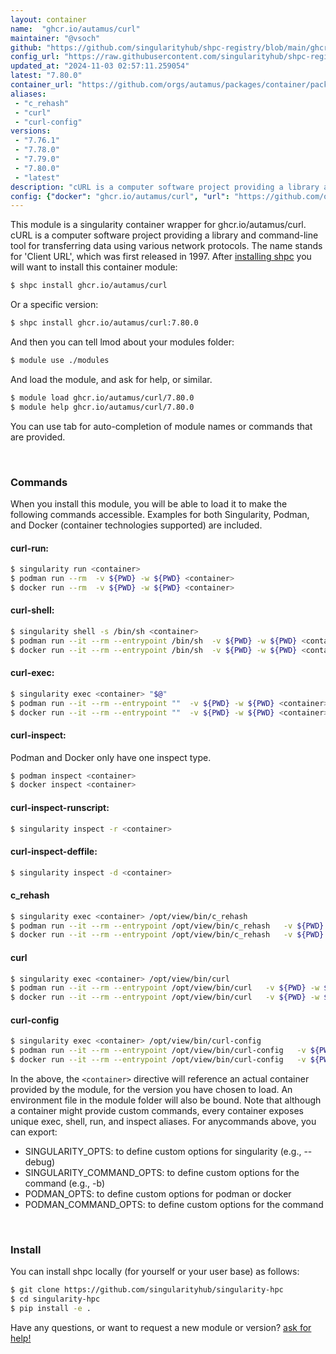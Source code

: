 ```yaml
---
layout: container
name:  "ghcr.io/autamus/curl"
maintainer: "@vsoch"
github: "https://github.com/singularityhub/shpc-registry/blob/main/ghcr.io/autamus/curl/container.yaml"
config_url: "https://raw.githubusercontent.com/singularityhub/shpc-registry/main/ghcr.io/autamus/curl/container.yaml"
updated_at: "2024-11-03 02:57:11.259054"
latest: "7.80.0"
container_url: "https://github.com/orgs/autamus/packages/container/package/curl"
aliases:
 - "c_rehash"
 - "curl"
 - "curl-config"
versions:
 - "7.76.1"
 - "7.78.0"
 - "7.79.0"
 - "7.80.0"
 - "latest"
description: "cURL is a computer software project providing a library and command-line tool for transferring data using various network protocols. The name stands for 'Client URL', which was first released in 1997."
config: {"docker": "ghcr.io/autamus/curl", "url": "https://github.com/orgs/autamus/packages/container/package/curl", "maintainer": "@vsoch", "description": "cURL is a computer software project providing a library and command-line tool for transferring data using various network protocols. The name stands for 'Client URL', which was first released in 1997.", "latest": {"7.80.0": "sha256:f23de2a51ddb4bdafcd39bcf902653bb54f5abbcf48571742907ed21036b8505"}, "tags": {"7.76.1": "sha256:997cf56439b4bfbc9d529b94b001bfc8d3e3ea8f74dbb6d18eff2dd6eb556109", "7.78.0": "sha256:20092460f849e09ff29c7227a682ef7edb8d23812532c0b2ff3ded099bd17e57", "7.79.0": "sha256:b69c6d7302e4753be9a8cb533ac3efc724d45a16139196744311d24f233cd100", "7.80.0": "sha256:f23de2a51ddb4bdafcd39bcf902653bb54f5abbcf48571742907ed21036b8505", "latest": "sha256:f23de2a51ddb4bdafcd39bcf902653bb54f5abbcf48571742907ed21036b8505"}, "aliases": {"c_rehash": "/opt/view/bin/c_rehash", "curl": "/opt/view/bin/curl", "curl-config": "/opt/view/bin/curl-config"}}
---
```


This module is a singularity container wrapper for ghcr.io/autamus/curl.
cURL is a computer software project providing a library and command-line tool for transferring data using various network protocols. The name stands for 'Client URL', which was first released in 1997.
After [installing shpc](#install) you will want to install this container module:


```bash
$ shpc install ghcr.io/autamus/curl
```

Or a specific version:

```bash
$ shpc install ghcr.io/autamus/curl:7.80.0
```

And then you can tell lmod about your modules folder:

```bash
$ module use ./modules
```

And load the module, and ask for help, or similar.

```bash
$ module load ghcr.io/autamus/curl/7.80.0
$ module help ghcr.io/autamus/curl/7.80.0
```

You can use tab for auto-completion of module names or commands that are provided.

<br>

### Commands

When you install this module, you will be able to load it to make the following commands accessible.
Examples for both Singularity, Podman, and Docker (container technologies supported) are included.

#### curl-run:

```bash
$ singularity run <container>
$ podman run --rm  -v ${PWD} -w ${PWD} <container>
$ docker run --rm  -v ${PWD} -w ${PWD} <container>
```

#### curl-shell:

```bash
$ singularity shell -s /bin/sh <container>
$ podman run --it --rm --entrypoint /bin/sh  -v ${PWD} -w ${PWD} <container>
$ docker run --it --rm --entrypoint /bin/sh  -v ${PWD} -w ${PWD} <container>
```

#### curl-exec:

```bash
$ singularity exec <container> "$@"
$ podman run --it --rm --entrypoint ""  -v ${PWD} -w ${PWD} <container> "$@"
$ docker run --it --rm --entrypoint ""  -v ${PWD} -w ${PWD} <container> "$@"
```

#### curl-inspect:

Podman and Docker only have one inspect type.

```bash
$ podman inspect <container>
$ docker inspect <container>
```

#### curl-inspect-runscript:

```bash
$ singularity inspect -r <container>
```

#### curl-inspect-deffile:

```bash
$ singularity inspect -d <container>
```


#### c_rehash

```bash
$ singularity exec <container> /opt/view/bin/c_rehash
$ podman run --it --rm --entrypoint /opt/view/bin/c_rehash   -v ${PWD} -w ${PWD} <container> -c " $@"
$ docker run --it --rm --entrypoint /opt/view/bin/c_rehash   -v ${PWD} -w ${PWD} <container> -c " $@"
```


#### curl

```bash
$ singularity exec <container> /opt/view/bin/curl
$ podman run --it --rm --entrypoint /opt/view/bin/curl   -v ${PWD} -w ${PWD} <container> -c " $@"
$ docker run --it --rm --entrypoint /opt/view/bin/curl   -v ${PWD} -w ${PWD} <container> -c " $@"
```


#### curl-config

```bash
$ singularity exec <container> /opt/view/bin/curl-config
$ podman run --it --rm --entrypoint /opt/view/bin/curl-config   -v ${PWD} -w ${PWD} <container> -c " $@"
$ docker run --it --rm --entrypoint /opt/view/bin/curl-config   -v ${PWD} -w ${PWD} <container> -c " $@"
```



In the above, the `<container>` directive will reference an actual container provided
by the module, for the version you have chosen to load. An environment file in the
module folder will also be bound. Note that although a container
might provide custom commands, every container exposes unique exec, shell, run, and
inspect aliases. For anycommands above, you can export:

 - SINGULARITY_OPTS: to define custom options for singularity (e.g., --debug)
 - SINGULARITY_COMMAND_OPTS: to define custom options for the command (e.g., -b)
 - PODMAN_OPTS: to define custom options for podman or docker
 - PODMAN_COMMAND_OPTS: to define custom options for the command

<br>

### Install

You can install shpc locally (for yourself or your user base) as follows:

```bash
$ git clone https://github.com/singularityhub/singularity-hpc
$ cd singularity-hpc
$ pip install -e .
```

Have any questions, or want to request a new module or version? [ask for help!](https://github.com/singularityhub/singularity-hpc/issues)